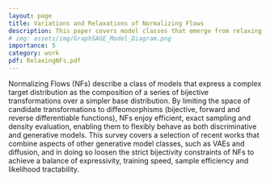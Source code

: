 ```yaml
---
layout: page
title: Variations and Relaxations of Normalizing Flows
description: This paper covers model classes that emerge from relaxing invertibility contraints in normalizing flows, and  explores their relationship to VAEs, score-based diffusion and the broader family of generative models.
# img: assets/img/GraphSAGE_Model_Diagram.png
importance: 5
category: work
pdf: RelaxingNFs.pdf
---
```


Normalizing Flows (NFs) describe a class of models that express a complex target distribution as the composition of a series of bijective transformations over a simpler base distribution. By limiting the space of candidate transformations to diffeomorphisms (bijective, forward and reverse differentiable functions), NFs enjoy efficient, exact sampling and density evaluation, enabling them to flexibly behave as both discriminative and generative models. This survey covers a selection of recent works that combine aspects of other generative model classes, such as VAEs and diffusion, and in doing so loosen the strict bijectivity constraints of NFs to achieve a balance of expressivity, training speed, sample efficiency and likelihood tractability.